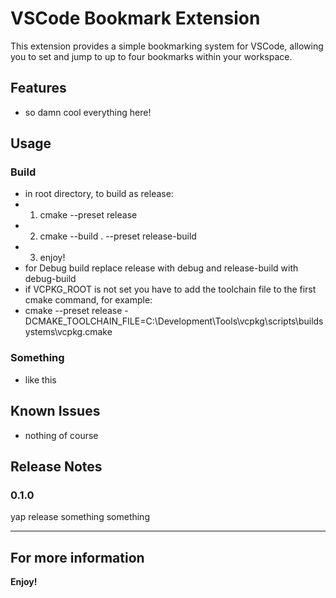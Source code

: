 # VSCode Bookmark Extension

This extension provides a simple bookmarking system for VSCode, allowing you to set and jump to up to four bookmarks within your workspace.

## Features

- so damn cool everything here!

## Usage

### Build

- in root directory, to build as release:
- 1. cmake --preset release
- 2. cmake --build . --preset release-build
- 3. enjoy!
- for Debug build replace release with debug and release-build with debug-build
- if VCPKG_ROOT is not set you have to add the toolchain file to the first cmake command, for example:
- cmake --preset release -DCMAKE_TOOLCHAIN_FILE=C:\Development\Tools\vcpkg\scripts\buildsystems\vcpkg.cmake

### Something

- like this

## Known Issues

- nothing of course

## Release Notes

### 0.1.0

yap release something something

---

## For more information

**Enjoy!**
